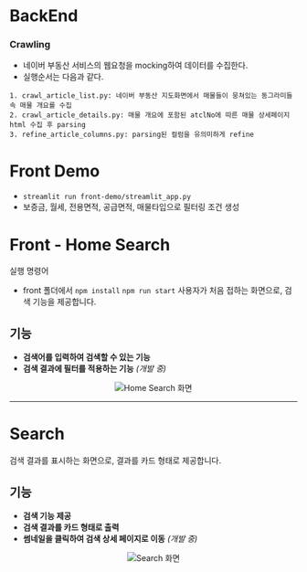 # BackEnd

### Crawling
- 네이버 부동산 서비스의 웹요청을 mocking하여 데이터를 수집한다.
- 실행순서는 다음과 같다.
```
1. crawl_article_list.py: 네이버 부동산 지도화면에서 매물들이 뭉쳐있는 동그라미들 속 매물 개요를 수집
2. crawl_article_details.py: 매물 개요에 포함된 atclNo에 따른 매물 상세페이지 html 수집 후 parsing
3. refine_article_columns.py: parsing된 컬럼을 유의미하게 refine
```

# Front Demo
- `streamlit run front-demo/streamlit_app.py`
- 보증금, 월세, 전용면적, 공급면적, 매물타입으로 필터링 조건 생성


# Front - Home Search  
실행 명령어
- front 폴더에서 `npm install` `npm run start`
사용자가 처음 접하는 화면으로, 검색 기능을 제공합니다.  

## 기능  
- **검색어를 입력하여 검색할 수 있는 기능**  
- **검색 결과에 필터를 적용하는 기능** *(개발 중)*  

<p align="center">
  <img src="https://github.com/user-attachments/assets/425ae2aa-7b8d-46f7-b39e-e63c8c70dd78" alt="Home Search 화면">
</p>

---

# Search  

검색 결과를 표시하는 화면으로, 결과를 카드 형태로 제공합니다.  

## 기능  
- **검색 기능 제공**  
- **검색 결과를 카드 형태로 출력**  
- **썸네일을 클릭하여 검색 상세 페이지로 이동** *(개발 중)*  

<p align="center">
  <img src="https://github.com/user-attachments/assets/06729f44-01cb-4ef9-86c5-d68fedc2fbf9" alt="Search 화면">
</p>

